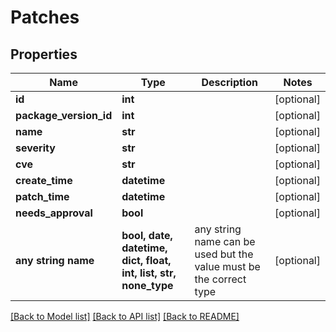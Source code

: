 # Patches


## Properties
Name | Type | Description | Notes
------------ | ------------- | ------------- | -------------
**id** | **int** |  | [optional] 
**package_version_id** | **int** |  | [optional] 
**name** | **str** |  | [optional] 
**severity** | **str** |  | [optional] 
**cve** | **str** |  | [optional] 
**create_time** | **datetime** |  | [optional] 
**patch_time** | **datetime** |  | [optional] 
**needs_approval** | **bool** |  | [optional] 
**any string name** | **bool, date, datetime, dict, float, int, list, str, none_type** | any string name can be used but the value must be the correct type | [optional]

[[Back to Model list]](../README.md#documentation-for-models) [[Back to API list]](../README.md#documentation-for-api-endpoints) [[Back to README]](../README.md)



